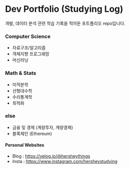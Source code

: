 # Dev Portfolio (Studying Log)
개발, 데이터 분석 관련 학습 기록을 적어둔 포트폴리오 repo입니다.

### Computer Science
* 자료구조/알고리즘
* 객체지향 프로그래밍
* 머신러닝

### Math & Stats
* 미적분학
* 선형대수학
* 수리통계학
* 최적화

### else
* 금융 및 경제 (계량투자, 계량경제)
* 블록체인 (Ethereum)

#### Personal Websites
* Blog : https://velog.io/@hersheythings
* Insta : https://www.instagram.com/hersheystudying
